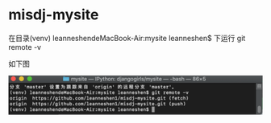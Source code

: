 # misdj-mysite
在目录(venv) leanneshendeMacBook-Air:mysite leanneshen$ 下运行 git remote -v

如下图

![Step1](img/1_mysite.png)

